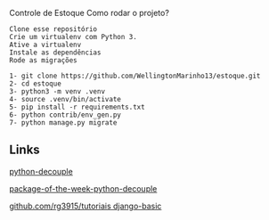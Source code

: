 Controle de Estoque
Como rodar o projeto?

    Clone esse repositório
    Crie um virtualenv com Python 3.
    Ative a virtualenv
    Instale as dependências
    Rode as migrações

    1- git clone https://github.com/WellingtonMarinho13/estoque.git
    2- cd estoque 
    3- python3 -m venv .venv 
    4- source .venv/bin/activate 
    5- pip install -r requirements.txt 
    6- python contrib/env_gen.py 
    7- python manage.py migrate
    
## Links

[python-decouple](https://github.com/henriquebastos/python-decouple)

[package-of-the-week-python-decouple](https://simpleisbetterthancomplex.com/2015/11/26/package-of-the-week-python-decouple.html)

[github.com/rg3915/tutoriais django-basic](https://github.com/rg3915/tutoriais/tree/master/django-basic)